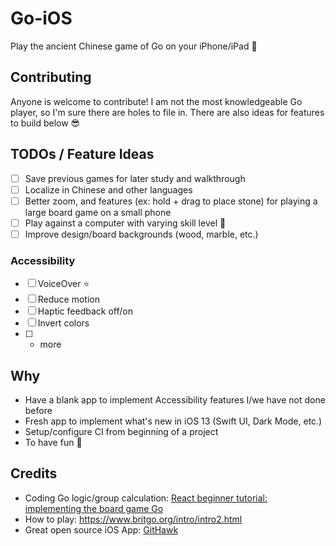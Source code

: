 # Go-iOS

Play the ancient Chinese game of Go on your iPhone/iPad :iphone:

## Contributing

Anyone is welcome to contribute! I am not the most knowledgeable Go player, so I'm sure there are holes to file in. There are also ideas for features to build below :sunglasses:

## TODOs / Feature Ideas
- [ ] Save previous games for later study and walkthrough
- [ ] Localize in Chinese and other languages
- [ ] Better zoom, and features (ex: hold + drag to place stone) for playing a large board game on a small phone
- [ ] Play against a computer with varying skill level :robot:
- [ ] Improve design/board backgrounds (wood, marble, etc.)

### Accessibility
- [ ] VoiceOver :star:
- [ ] Reduce motion
- [ ] Haptic feedback off/on
- [ ] Invert colors
- [ ] + more

## Why

- Have a blank app to implement Accessibility features I/we have not done before
- Fresh app to implement what's new in iOS 13 (Swift UI, Dark Mode, etc.)
- Setup/configure CI from beginning of a project
- To have fun :balloon:

## Credits

- Coding Go logic/group calculation: [React beginner tutorial: implementing the board game Go](http://cjlarose.com/2014/01/09/react-board-game-tutorial.html)
- How to play: https://www.britgo.org/intro/intro2.html
- Great open source iOS App: [GitHawk](https://github.com/GitHawkApp/GitHawk)
